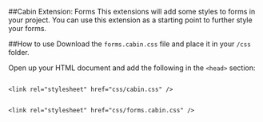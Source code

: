 ##Cabin Extension: Forms
This extensions will add some styles to forms in your project. You can use this extension as a starting point to further style your forms.

##How to use
Download the <code>forms.cabin.css</code> file and place it in your <code>/css</code> folder. 

Open up your HTML document and add the following in the <code>&lt;head&gt;</code> section:

<code>
&lt;link rel="stylesheet" href="css/cabin.css" /&gt;
<br />
&lt;link rel="stylesheet" href="css/forms.cabin.css" /&gt;
</code>
